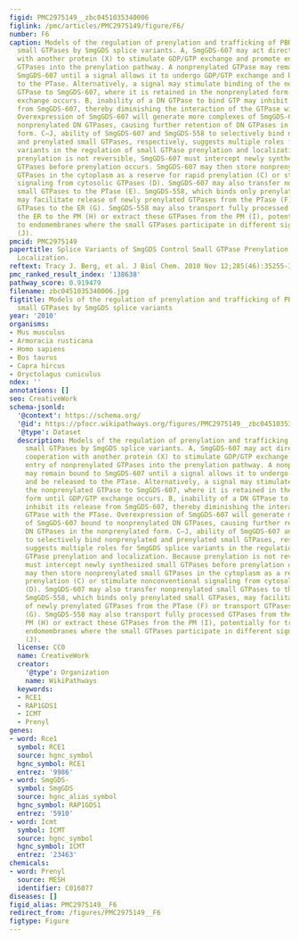 ```yaml
---
figid: PMC2975149__zbc0451035340006
figlink: /pmc/articles/PMC2975149/figure/F6/
number: F6
caption: Models of the regulation of prenylation and trafficking of PBR-containing
  small GTPases by SmgGDS splice variants. A, SmgGDS-607 may act directly or in cooperation
  with another protein (X) to stimulate GDP/GTP exchange and promote entry of nonprenylated
  GTPases into the prenylation pathway. A nonprenylated GTPase may remain bound to
  SmgGDS-607 until a signal allows it to undergo GDP/GTP exchange and be released
  to the PTase. Alternatively, a signal may stimulate binding of the nonprenylated
  GTPase to SmgGDS-607, where it is retained in the nonprenylated form until GDP/GTP
  exchange occurs. B, inability of a DN GTPase to bind GTP may inhibit its release
  from SmgGDS-607, thereby diminishing the interaction of the GTPase with the PTase.
  Overexpression of SmgGDS-607 will generate more complexes of SmgGDS-607 bound to
  nonprenylated DN GTPases, causing further retention of DN GTPases in the nonprenylated
  form. C–J, ability of SmgGDS-607 and SmgGDS-558 to selectively bind nonprenylated
  and prenylated small GTPases, respectively, suggests multiple roles for SmgGDS splice
  variants in the regulation of small GTPase prenylation and localization. Because
  prenylation is not reversible, SmgGDS-607 must intercept newly synthesized small
  GTPases before prenylation occurs. SmgGDS-607 may then store nonprenylated small
  GTPases in the cytoplasm as a reserve for rapid prenylation (C) or stimulate nonconventional
  signaling from cytosolic GTPases (D). SmgGDS-607 may also transfer nonprenylated
  small GTPases to the PTase (E). SmgGDS-558, which binds only prenylated small GTPases,
  may facilitate release of newly prenylated GTPases from the PTase (F) or transport
  GTPases to the ER (G). SmgGDS-558 may also transport fully processed GTPases from
  the ER to the PM (H) or extract these GTPases from the PM (I), potentially for transport
  to endomembranes where the small GTPases participate in different signaling pathways
  (J).
pmcid: PMC2975149
papertitle: Splice Variants of SmgGDS Control Small GTPase Prenylation and Membrane
  Localization.
reftext: Tracy J. Berg, et al. J Biol Chem. 2010 Nov 12;285(46):35255-35266.
pmc_ranked_result_index: '138638'
pathway_score: 0.919479
filename: zbc0451035340006.jpg
figtitle: Models of the regulation of prenylation and trafficking of PBR-containing
  small GTPases by SmgGDS splice variants
year: '2010'
organisms:
- Mus musculus
- Armoracia rusticana
- Homo sapiens
- Bos taurus
- Capra hircus
- Oryctolagus cuniculus
ndex: ''
annotations: []
seo: CreativeWork
schema-jsonld:
  '@context': https://schema.org/
  '@id': https://pfocr.wikipathways.org/figures/PMC2975149__zbc0451035340006.html
  '@type': Dataset
  description: Models of the regulation of prenylation and trafficking of PBR-containing
    small GTPases by SmgGDS splice variants. A, SmgGDS-607 may act directly or in
    cooperation with another protein (X) to stimulate GDP/GTP exchange and promote
    entry of nonprenylated GTPases into the prenylation pathway. A nonprenylated GTPase
    may remain bound to SmgGDS-607 until a signal allows it to undergo GDP/GTP exchange
    and be released to the PTase. Alternatively, a signal may stimulate binding of
    the nonprenylated GTPase to SmgGDS-607, where it is retained in the nonprenylated
    form until GDP/GTP exchange occurs. B, inability of a DN GTPase to bind GTP may
    inhibit its release from SmgGDS-607, thereby diminishing the interaction of the
    GTPase with the PTase. Overexpression of SmgGDS-607 will generate more complexes
    of SmgGDS-607 bound to nonprenylated DN GTPases, causing further retention of
    DN GTPases in the nonprenylated form. C–J, ability of SmgGDS-607 and SmgGDS-558
    to selectively bind nonprenylated and prenylated small GTPases, respectively,
    suggests multiple roles for SmgGDS splice variants in the regulation of small
    GTPase prenylation and localization. Because prenylation is not reversible, SmgGDS-607
    must intercept newly synthesized small GTPases before prenylation occurs. SmgGDS-607
    may then store nonprenylated small GTPases in the cytoplasm as a reserve for rapid
    prenylation (C) or stimulate nonconventional signaling from cytosolic GTPases
    (D). SmgGDS-607 may also transfer nonprenylated small GTPases to the PTase (E).
    SmgGDS-558, which binds only prenylated small GTPases, may facilitate release
    of newly prenylated GTPases from the PTase (F) or transport GTPases to the ER
    (G). SmgGDS-558 may also transport fully processed GTPases from the ER to the
    PM (H) or extract these GTPases from the PM (I), potentially for transport to
    endomembranes where the small GTPases participate in different signaling pathways
    (J).
  license: CC0
  name: CreativeWork
  creator:
    '@type': Organization
    name: WikiPathways
  keywords:
  - RCE1
  - RAP1GDS1
  - ICMT
  - Prenyl
genes:
- word: Rce1
  symbol: RCE1
  source: hgnc_symbol
  hgnc_symbol: RCE1
  entrez: '9986'
- word: SmgGDS-
  symbol: SmgGDS
  source: hgnc_alias_symbol
  hgnc_symbol: RAP1GDS1
  entrez: '5910'
- word: Icmt
  symbol: ICMT
  source: hgnc_symbol
  hgnc_symbol: ICMT
  entrez: '23463'
chemicals:
- word: Prenyl
  source: MESH
  identifier: C016077
diseases: []
figid_alias: PMC2975149__F6
redirect_from: /figures/PMC2975149__F6
figtype: Figure
---
```

